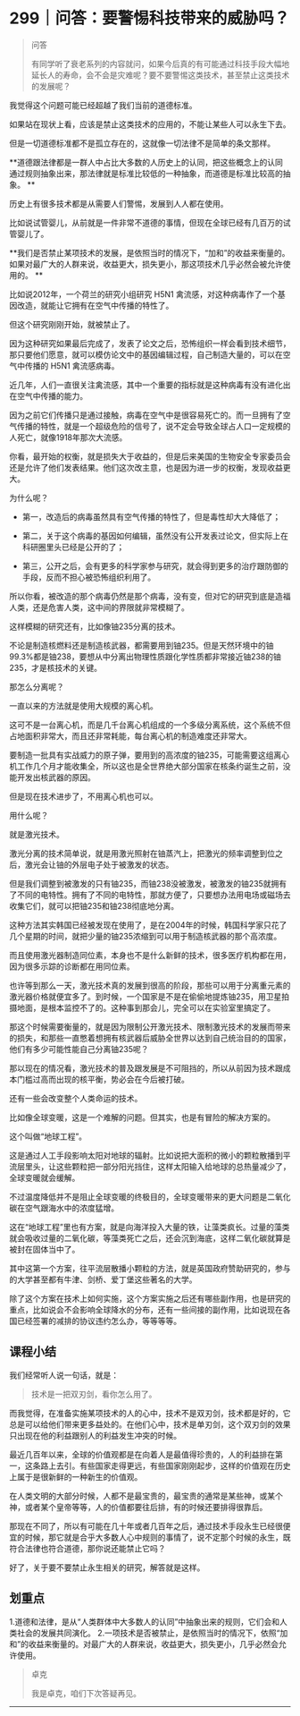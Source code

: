 # 299｜问答：要警惕科技带来的威胁吗？

> 问答
> 
> 有同学听了衰老系列的内容就问，如果今后真的有可能通过科技手段大幅地延长人的寿命，会不会是灾难呢？要不要警惕这类技术，甚至禁止这类技术的发展呢？

我觉得这个问题可能已经超越了我们当前的道德标准。

如果站在现状上看，应该是禁止这类技术的应用的，不能让某些人可以永生下去。

但是一切道德标准都不是孤立存在的，这就像一切法律不是简单的条文那样。

 **道德跟法律都是一群人中占比大多数的人历史上的认同，把这些概念上的认同通过规则抽象出来，那法律就是标准比较低的一种抽象，而道德是标准比较高的抽象。 **

历史上有很多技术都是从需要人们警惕，发展到人人都在使用。

比如说试管婴儿，从前就是一件非常不道德的事情，但现在全球已经有几百万的试管婴儿了。

 **我们是否禁止某项技术的发展，是依照当时的情况下，“加和”的收益来衡量的。如果对最广大的人群来说，收益更大，损失更小，那这项技术几乎必然会被允许使用的。 **

比如说2012年，一个荷兰的研究小组研究 H5N1 禽流感，对这种病毒作了一个基因改造，就能让它拥有在空气中传播的特性了。

但这个研究刚刚开始，就被禁止了。

因为这种研究如果最后完成了，发表了论文之后，恐怖组织一样会看到技术细节，那只要他们愿意，就可以模仿论文中的基因编辑过程，自己制造大量的，可以在空气中传播的 H5N1 禽流感病毒。

近几年，人们一直很关注禽流感，其中一个重要的指标就是这种病毒有没有进化出在空气中传播的能力。

因为之前它们传播只是通过接触，病毒在空气中是很容易死亡的。而一旦拥有了空气传播的特性，就是一个超级危险的信号了，说不定会导致全球占人口一定规模的人死亡，就像1918年那次大流感。

你看，最开始的权衡，就是损失大于收益的，但是后来美国的生物安全专家委员会还是允许了他们发表结果。他们这次改主意，也是因为进一步的权衡，发现收益更大。

为什么呢？

* 第一，改造后的病毒虽然具有空气传播的特性了，但是毒性却大大降低了；

* 第二，关于这个病毒的基因如何编辑，虽然没有公开发表过论文，但实际上在科研圈里头已经是公开的了；

* 第三，公开之后，会有更多的科学家参与研究，就会得到更多的治疗跟防御的手段，反而不担心被恐怖组织利用了。

所以你看，被改造的那个病毒仍然是那个病毒，没有变，但对它的研究到底是造福人类，还是危害人类，这中间的界限就非常模糊了。

这样模糊的研究还有，比如像铀235分离的技术。

不论是制造核燃料还是制造核武器，都需要用到铀235。但是天然环境中的铀99.3%都是铀238，要想从中分离出物理性质跟化学性质都非常接近铀238的铀235，才是核技术的关键。

那怎么分离呢？

一直以来的方法就是使用大规模的离心机。

这可不是一台离心机，而是几千台离心机组成的一个多级分离系统，这个系统不但占地面积非常大，而且还非常耗能，每台离心机的制造难度还非常大。

要制造一批具有实战威力的原子弹，要用到的高浓度的铀235，可能需要这组离心机工作几个月才能收集全，所以这也是全世界绝大部分国家在核条约诞生之前，没能开发出核武器的原因。

但是现在技术进步了，不用离心机也可以。

用什么呢？

就是激光技术。

激光分离的技术简单说，就是用激光照射在铀蒸汽上，把激光的频率调整到位之后，激光会让铀的外层电子处于被激发的状态。

但是我们调整到被激发的只有铀235，而铀238没被激发，被激发的铀235就拥有了不同的电特性。拥有了不同的电特性，那就方便了，只要想办法用电场或磁场去收集它们，就可以把铀235和铀238彻底地分离。

这种方法其实韩国已经被发现在使用了，是在2004年的时候，韩国科学家只花了几个星期的时间，就把少量的铀235浓缩到可以用于制造核武器的那个高浓度。

而且使用激光器制造同位素，本身也不是什么新鲜的技术，很多医疗机构都在用，因为很多示踪的诊断都在用同位素。

也许等到那么一天，激光技术真的发展到很高的阶段，那些可以用于分离重元素的激光器价格就便宜多了。到时候，一个国家是不是在偷偷地提炼铀235，用卫星拍摄地面，是根本监控不了的。这种事到那会儿，完全可以在实验室里搞定了。

那这个时候需要衡量的，就是因为限制公开激光技术、限制激光技术的发展而带来的损失，和那些一直憋着想拥有核武器后威胁全世界以达到自己统治目的的国家，他们有多少可能性能自己分离铀235呢？

那以现在的情况看，激光技术的普及跟发展是不可阻挡的，所以从前因为技术跟成本门槛过高而出现的核平衡，势必会在今后被打破。

还有一些会改变整个人类命运的技术。

比如像全球变暖，这是一个难解的问题。但其实，也是有冒险的解决方案的。

这个叫做“地球工程”。

这是通过人工手段影响太阳对地球的辐射。比如说把大面积的微小的颗粒散播到平流层里头，让这些颗粒把一部分阳光挡住，这样太阳输入给地球的总热量减少了，全球变暖就会缓解。

不过温度降低并不是阻止全球变暖的终极目的，全球变暖带来的更大问题是二氧化碳在空气跟海水中的浓度猛增。

这在“地球工程”里也有方案，就是向海洋投入大量的铁，让藻类疯长。过量的藻类就会吸收过量的二氧化碳，等藻类死亡之后，还会沉到海底，这样二氧化碳就算是被封在固体当中了。

其中这第一个方案，往平流层散播小颗粒的方法，就是英国政府赞助研究的，参与的大学甚至都有牛津、剑桥、爱丁堡这些著名的大学。

除了这个方案在技术上如何实施，这个方案实施之后还有哪些副作用，也是研究的重点，比如说会不会影响全球降水的分布，还有一些间接的副作用，比如说现在各国已经签署的减排的协议违约怎么办，等等等等。

## 课程小结

我们经常听人说一句话，就是：

> 技术是一把双刃剑，看你怎么用了。

而我觉得，在准备实施某项技术的人的心中，技术不是双刃剑，技术都是好的，它总是可以给他们带来更多益处的。在他们心中，技术是单刃剑，这个双刃剑的效果只出现在他的利益跟别人的利益发生冲突的时候。

最近几百年以来，全球的价值观都是在向着人是最值得珍贵的，人的利益排在第一，这条路上去引。有些国家走得更远，有些国家刚刚起步，这样的价值观在历史上属于是很新鲜的一种新生的价值观。

在人类文明的大部分时候，人都不是最宝贵的，最宝贵的通常是某些神，或某个神，或者某个皇帝等等，人的价值都要往后排，有的时候还要排得很靠后。

那现在不同了，所以有可能在几十年或者几百年之后，通过技术手段永生已经很便宜的时候，那它就是合乎大多数人心中规则的事情了，说不定那个时候的永生，既符合法律也符合道德，那你说还能禁止它吗？

好了，关于要不要禁止永生相关的研究，解答就是这样。

## 划重点

1.道德和法律，是从“人类群体中大多数人的认同”中抽象出来的规则，它们会和人类社会的发展共同演化。
2.一项技术是否被禁止，是依照当时的情况下，依照“加和”的收益来衡量的。对最广大的人群来说，收益更大，损失更小，几乎必然会允许使用。

> 卓克
> 
> 我是卓克，咱们下次答疑再见。

---
